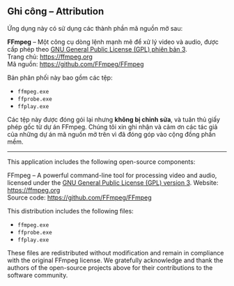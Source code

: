 ## Ghi công – Attribution

Ứng dụng này có sử dụng các thành phần mã nguồn mở sau:

**FFmpeg** – Một công cụ dòng lệnh mạnh mẽ để xử lý video và audio, được cấp phép theo [GNU General Public License (GPL) phiên bản 3](https://www.gnu.org/licenses/gpl-3.0.html).  
Trang chủ: https://ffmpeg.org  
Mã nguồn: https://github.com/FFmpeg/FFmpeg

Bản phân phối này bao gồm các tệp:
- `ffmpeg.exe`
- `ffprobe.exe`
- `ffplay.exe`

Các tệp này được đóng gói lại nhưng **không bị chỉnh sửa**, và tuân thủ giấy phép gốc từ dự án FFmpeg.
Chúng tôi xin ghi nhận và cảm ơn các tác giả của những dự án mã nguồn mở trên vì đã đóng góp vào cộng đồng phần mềm.


---
This application includes the following open-source components:

FFmpeg – A powerful command-line tool for processing video and audio, licensed under the [GNU General Public License (GPL) version 3](https://www.gnu.org/licenses/gpl-3.0.html). 
Website: https://ffmpeg.org  
Source code: https://github.com/FFmpeg/FFmpeg

This distribution includes the following files:
- `ffmpeg.exe`
- `ffprobe.exe`
- `ffplay.exe`


These files are redistributed without modification and remain in compliance with the original FFmpeg license.
We gratefully acknowledge and thank the authors of the open-source projects above for their contributions to the software community.

